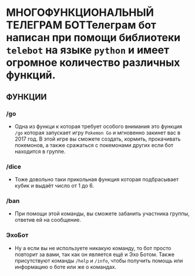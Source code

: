 # МНОГОФУНКЦИОНАЛЬНЫЙ ТЕЛЕГРАМ БОТТелеграм бот написан при помощи библиотеки `telebot` на языке `python` и имеет огромное количество различных функций.
## ФУНКЦИИ

### /go
* Одна из функци к которая требует особого внимания это функция `/go` которая запускает игру `Pokemon Go` и мгновенно закинет вас в 2017 год. В этой игре вы сможете создать, кормить, прокачивать покемонов, а также сражаться с покемонами других если бот находится в группе.
### /dice
* Тоже довольно таки прикольная функция которая подбрасывает кубик и выдаёт число от 1 до 6.
### /ban
* При помощи этой команды, вы сможете забанить участника группы, ответив ей на сообщение.
### ЭхоБот
* Ну а если вы не используете никакую команду, то бот просто повторит за вами, так как он является ещё и Эхо Ботом. Также присутствуют команды `/help` и `/info`, чтобы получить помощь или информацию о боте или же о командах.

